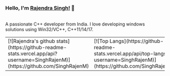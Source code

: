 ### Hello, I'm [Rajendra Singh!](https://singhrajenm.github.io) 👋

<!--
**SinghRajenM/SinghRajenM** is a ✨ _special_ ✨ repository because its `README.md` (this file) appears on your GitHub profile.

Here are some ideas to get you started:

- 🔭 I’m currently working on ...
- 🌱 I’m currently learning ...
- 👯 I’m looking to collaborate on ...
- 🤔 I’m looking for help with ...
- 💬 Ask me about ...
- 📫 How to reach me: ...
- 😄 Pronouns: ...
- ⚡ Fun fact: ...
-->

<br />
A passionate C++ developer from India. I love developing windows solutions using Win32/VC++, C++11/14/17.
<table>
  <tr>
    <td>
      [![Rajendra's github stats](https://github-readme-stats.vercel.app/api?username=SinghRajenM)](https://github.com/SinghRajenM)
    </td>
    <td>
      [![Top Langs](https://github-readme-stats.vercel.app/api/top-langs/?username=SinghRajenM)](https://github.com/SinghRajenM)
    </td>
  </tr>
</table>

